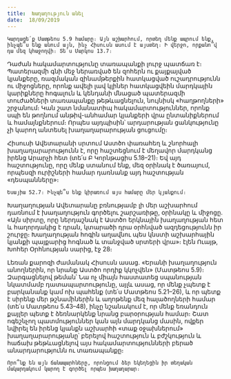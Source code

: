 ```yaml
---
title:  Խաղաղություն անել
date:  18/09/2019
---
```


`Կարդացե՛ք Մատթեոս 5.9 համարը։ Այն աշխարհում, որտեղ մենք ապրում ենք, ինչպե՞ս ենք անում այն, ինչ Հիսուսն ասում է այստեղ։ Ի վերջո, որքանո՞վ դա մեզ կհաջողվի։ Տե՛ս Մարկոս 13.7։`

Դաժան հակամարտությունը տառապանքի լուրջ պատճառ է։ Պատերազմի գնի մեջ ներառված են զոհերն ու քայքայված կյանքերը, ռազմական զինամթերքին հատկացված ուշադրությունն ու միջոցները, որոնք ավելի լավ կլիներ հատկացվեին մարդկային կարիքները հոգալուն և կենդանի մնացած պատերազմի տուժածների տառապանքը թեթևացնելուն, նույնիսկ «հաղթողների» շրջանում։ Կան շատ նմանատիպ հակամարտություններ, որոնք սպի են թողնում անթիվ-անհամար կյանքերի վրա ընտանիքներում և համայնքներում։ Որպես այդպիսին՝ արդարության ցանկությունը չի կարող անտեսել խաղաղարարության ցուցումը։

Հիսուսի Ավետարանի սրտում Աստծո փառահեղ և շնորհալի խաղաղարարությունն է, որը հաշտեցնում է մեղավոր մարդկանց իրենց Արարչի հետ (տե՛ս Բ Կորնթացիս 5.18–21)։ Եվ այդ հաշտությունը, որը մենք ստանում ենք, մեզ օրինակ է ծառայում, որպեսզի ուրիշների համար դառնանք այդ հաշտության «դեսպանները»։

`Եսայիա 52.7։ Ինչպե՞ս ենք կիրառում այս համարը մեր կյանքում։`

Խաղաղության Ավետարանը բռնությամբ լի մեր աշխարհում դառնում է խաղաղություն գործելու շարշառիթը, օրինակը և միջոցը. «Այն սիրտը, որը ներդաշնակ է Աստծո երկնային խաղաղության հետ և հաղորդակից է դրան, կտարածի դրա օրհնված ազդեցությունն իր շուրջը։ Խաղաղության հոգին աղավնու պես կնստի աշխարհային կյանքի պայքարից հոգնած և տանջված սրտերի վրա»։ էլեն Ուայթ, Խոհեր Օրհնության սարից, էջ 28։

Լեռան քարոզի ժամանակ Հիսուսն ասաց. «Երանի խաղաղություն անողներին, որ նրանք Աստծո որդիք կկոչվեն» (Մատթեոս 5.9)։ Զարգացնելով թեման՝ Նա ոչ միայն հաստատեց սպանության նկատմամբ դատապարտությունը, այլև ասաց, որ մենք չպետք է բարկանանք կամ ոխ պահենք (տե՛ս Մատթեոս 5.21–26), և որ պետք է սիրենք մեր թշնամիներին և աղոթենք մեզ հալածողների համար (տե՛ս Մատթեոս 5.43–48), ինչը նշանակում է, որ մենք եռանդուն քայլեր պետք է ձեռնարկենք նրանց բարօրության համար։ Շատ ոգեշնչող պատմություններ կան այն մարդկանց մասին, ովքեր նվիրել են իրենց կյանքն աշխարհի «տաք օջախներում» խաղաղարարությանը՝ բերելով հաշտություն և բժշկություն և հաճախ թեթևացնելով այս հակամարտությունների բերած անարդարությունն ու տառապանքը։

`Որո՞նք են այն ճանապարհները, որոնցում ձեր եկեղեցին իր տեղական մակարդակում կարող է գործել որպես խաղաղարար։`